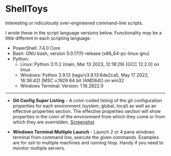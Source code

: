 # ShellToys
Interesting or ridiculously over-engineered command-line scripts. 

I wrote these in the script language versions below. Functionality may be a little different in each scripting language.

* PowerShell: 7.4.0 Core
* Bash: GNU bash, version 5.0.17(1)-release (x86_64-pc-linux-gnu)
* Python: 
  * Linux: Python 3.11.2 (main, Mar 13 2023, 12:18:29) [GCC 12.2.0] on linux
  * Windows: Python 3.9.13 (tags/v3.9.13:6de2ca5, May 17 2022, 16:36:42) [MSC v.1929 64 bit (AMD64)] on win32
  * Windows Terminal: Version: 1.18.2822.0

---

* **Git Config Super Listing** - A color-coded listing of the git configuration properties for each environment (system, global, local) as well as an effective properties section. The effective properties section will show properties in the color of the environment from which they come or from which they are overridden. [Screenshot](images/gitconfigsuperlist.png)

* **Windows Terminal Multiple Launch** - Launch 2 or 4 pane windows terminal from command line, execute the given commands. Examples are for ssh to multiple machines and running htop. Handy if you need to monitor multiple servers.



